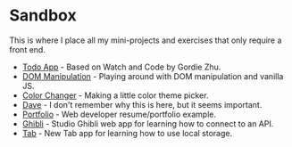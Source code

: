 # Sandbox

This is where I place all my mini-projects and exercises that only require a front end.

- [Todo App](https://ainneo.github.io/js-sandbox/todo) - Based on Watch and Code by Gordie Zhu.
- [DOM Manipulation](https://ainneo.github.io/js-sandbox/dom) - Playing around with DOM manipulation and vanilla JS.
- [Color Changer](https://ainneo.github.io/js-sandbox/colors) - Making a little color theme picker.
- [Dave](https://ainneo.github.io/js-sandbox/dave) - I don't remember why this is here, but it seems important.
- [Portfolio](https://ainneo.github.io/js-sandbox/portfolio) - Web developer resume/portfolio example.
- [Ghibli](https://ainneo.github.io/js-sandbox/ghibli) - Studio Ghibli web app for learning how to connect to an API.
- [Tab](https://ainneo.github.io/js-sandbox/tab) - New Tab app for learning how to use local storage.
